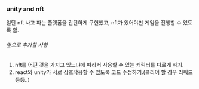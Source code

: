 ### unity and nft 
일단 nft 사고 파는 플랫폼을 간단하게 구현했고, nft가 있어야만 게임을 진행할 수 있도록 함.

###### 앞으로 추가할 사항
1. nft를 어떤 것을 가지고 있느냐에 따라서 사용할 수 있는 캐릭터를 다르게 하기.
2. react와 unity가 서로 상호작용할 수 있도록 코드 수정하기.(클리어 할 경우 리워드 등등..)
